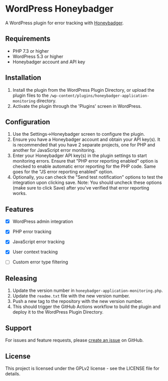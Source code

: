# WordPress Honeybadger

A WordPress plugin for error tracking with [Honeybadger](https://www.honeybadger.io/).

## Requirements

- PHP 7.3 or higher
- WordPress 5.3 or higher
- Honeybadger account and API key

## Installation

1. Install the plugin from the WordPress Plugin Directory, or upload the plugin files to the `/wp-content/plugins/honeybadger-application-monitoring` directory.
2. Activate the plugin through the 'Plugins' screen in WordPress.

## Configuration

1. Use the Settings->Honeybadger screen to configure the plugin.
2. Ensure you have a Honeybadger account and obtain your API key(s). It is recommended that you have 2 separate projects, one for PHP and another for JavaScript error monitoring.
3. Enter your Honeybadger API key(s) in the plugin settings to start monitoring errors. Ensure that "PHP error reporting enabled" option is checked to enable automatic error reporting for the PHP code. Same goes for the "JS error reporting enabled" option.
4. Optionally, you can check the "Send test notification" options to test the integration upon clicking save. Note: You should uncheck these options (make sure to click Save) after you've verified that error reporting works.

## Features

- [x] WordPress admin integration
- [x] PHP error tracking
- [x] JavaScript error tracking
- [x] User context tracking
- [ ] Custom error type filtering


## Releasing

1. Update the version number in `honeybadger-application-monitoring.php`.
2. Update the `readme.txt` file with the new version number.
3. Push a new tag to the repository with the new version number.
4. This should trigger the GitHub Actions workflow to build the plugin and deploy it to the WordPress Plugin Directory.

## Support

For issues and feature requests, please [create an issue](https://github.com/honeybadger-io/honeybadger-wordpress/issues) on GitHub.

## License

This project is licensed under the GPLv2 license - see the LICENSE file for details.
